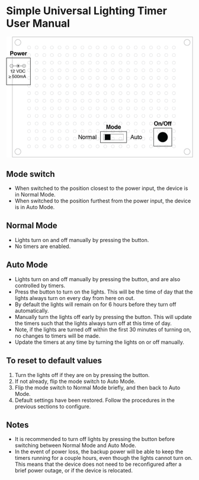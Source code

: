 # Simple Universal Lighting Timer User Manual

![Figure 1](figure1.png)

## Mode switch
- When switched to the position closest to the power input, the device is in Normal Mode.
- When switched to the position furthest from the power input, the device is in Auto Mode.

## Normal Mode
- Lights turn on and off manually by pressing the button.
- No timers are enabled.

## Auto Mode
- Lights turn on and off manually by pressing the button, and are also controlled by timers.
- Press the button to turn on the lights. This will be the time of day that the lights always turn on every day from here on out.
- By default the lights will remain on for 6 hours before they turn off automatically.
- Manually turn the lights off early by pressing the button. This will update the timers such that the lights always turn off at this time of day. 
- Note, if the lights are turned off within the first 30 minutes of turning on, no changes to timers will be made.
- Update the timers at any time by turning the lights on or off manually.

## To reset to default values
1. Turn the lights off if they are on by pressing the button.
1. If not already, flip the mode switch to Auto Mode.
1. Flip the mode switch to Normal Mode briefly, and then back to Auto Mode.
1. Default settings have been restored. Follow the procedures in the previous sections to configure.

## Notes
- It is recommended to turn off lights by pressing the button before switching between Normal Mode and Auto Mode.
- In the event of power loss, the backup power will be able to keep the timers running for a couple hours, even though the lights cannot turn on. This means that the device does not need to be reconfigured after a brief power outage, or if the device is relocated.
